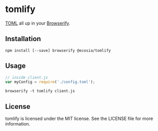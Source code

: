 tomlify
=======

[TOML](https://github.com/BinaryMuse/toml-node) all up in your [Browserify](http://browserify.org/).

Installation
------------

```
npm install [--save] browserify @ecosia/tomlify
```

Usage
-----

```javascript
// inside client.js
var myConfig = require('./config.toml');
```

```
browserify -t tomlify client.js
```

License
-------

tomlify is licensed under the MIT license. See the LICENSE file for more information.
